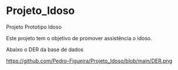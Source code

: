# Projeto_Idoso
 Projeto Prototipo Idoso

Este projeto tem o objetivo de promover assistência o idoso. 

Abaixo o DER da base de dados 


https://github.com/Pedro-Figueira/Projeto_Idoso/blob/main/DER.png


